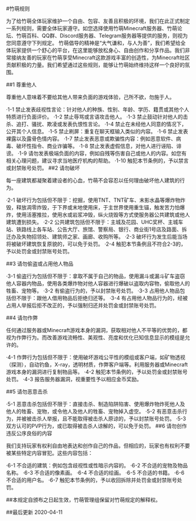 #竹萌规则

为了给竹萌全体玩家维护一个自由、包容、友善且积极的环境，我们在此正式制定一系列规则，需要全体玩家遵守。如您选择使用竹萌Minecraft服务器、竹萌论坛、竹萌百科、QQ群、Discord服务器、Telegram服务器等提供的服务，则视为您同意遵守下列规定。
竹萌倡导的精神是“大气谦和，与人为善”，我们希望给全体玩家提供一个舒心的平台，在这里能够放松身心、自由创作和分享作品。我们非常接纳友善的玩家在竹萌享受Minecraft这款游戏丰富的创造性，为Minecraft社区贡献积极的力量。我们希望通过这些规则，能够让竹萌始终维持这样一个良好的氛围。

##1 尊重他人

尊重他人意味着不要给其他人带来负面的游戏体验，己所不欲，勿施于人。

·1-1 禁止发表歧视性言论：针对他人的种族、性别、年龄、学历、籍贯或其他个人特质进行负面评价。
·1-2 禁止辱骂或言语攻击他人。
·1-3 禁止鼓动针对他人的击杀、追打、骚扰、欺凌或发表仇恨性言论。
·1-4 禁止在未经他人同意的情况下，公开其个人信息。
·1-5 禁止刷屏：重复在聊天框输入类似的内容。
·1-6 禁止发表裸露以及露骨色情内容。
·1-7 禁止发表恶意或欺骗性内容：例如恶意软件、病毒、破坏性指令、商业诈骗等。
·1-8 禁止发表虚假信息，对他人进行诬陷、诽谤。
·1-9 请勿发表极端负面的内容，例如自残等伤害自己或他人的内容。如您有相关心理问题，建议寻求当地医疗机构的帮助。
·1-10 触犯本节条例的，予以禁言或封禁账号处罚。
##2 请勿破坏

每一座建筑都凝聚着建设者的心血，竹萌不会容忍以任何理由破坏他人建筑的行为。

·2-1 破坏行为包括但不限于：挖掘，使用TNT、TNT矿车、末影水晶等爆炸物炸毁，释放凋零炸毁，于下界或末地使用床，于主世界使用重生锚，触发苦力怕爆炸，使用活塞推拉，使用水或岩浆冲毁，纵火烧毁等方式使服务器公共建筑或他人建筑遭到损失。
·2-2 公共建筑包括但不限于：主城及花园、UHC奖杯、主城车站、铁路线上各车站、公告大厅、旅馆、警察局、银行、商业街1号店及路面、拆迁办及失物招领处、建筑师之家、画廊、收购所等。
·2-3 破坏行为发生后能当场将被破坏建筑恢复原貌的，可以免于处罚。
·2-4 触犯本节条例且不符合2-3的，予以处罚金或封禁账号处罚。

##3 请勿偷盗或占用他人物品

·3-1 偷盗行为包括但不限于：拿取不属于自己的物品，使用漏斗或漏斗矿车盗窃他人容器内物品，使用各类爆炸物对他人容器进行爆破以盗取内容物，偷取他人的牲畜、宠物等。
·3-2 有偷盗行为的，予以封禁账号处罚。
·3-3 占用他人物品包括但不限于：跟他人借用物品后拒绝归还等。
·3-4 有占用他人物品行为的，经被占用人举报后拒不改正的，予以强制归还并处罚金或封禁账号处罚。

##4 请勿作弊

任何通过服务器或Minecraft游戏本身的漏洞，获取相对他人不平等的优势的，都视为作弊行为。而改善游戏流畅性、美观性、亮度和优化已知信息显示的模组是允许的。

·4-1 作弊行为包括但不限于：使用破坏游戏公平性的模组或客户端，如矿物透视（探测），自动钓鱼，X-ray，透明材质，作弊客户端等。利用服务器或Minecraft游戏本身的漏洞进行复制物品等。
·4-2 触犯本节条例的，予以处罚金或封禁账号处罚。
·4-3 报告服务器漏洞，视重要性予以相应金币奖励。

##5 请勿恶意击杀

·5-1 恶意击杀包括但不限于：直接击杀、制造陷阱陷害、使用爆炸物炸死他人及他人的牲畜、宠物，或令他人及他人的牲畜、宠物掉入虚空。
·5-2 有恶意击杀行为，并被被击杀人举报，且不能取得被击杀人原谅的，予以封禁账号处罚。
·5-3 双方认可的PVP行为，或已取得被击杀人谅解的，可以免于处罚。
##6 请勿创作违反公序良俗的内容

我们支持玩家有权利自由地表达和创作自己的作品，但相应的，玩家也有权利不要被某些特定内容冒犯。这些内容包括：

·6-1 不合适的建筑：例如包含歧视性或性暗示内容的。
·6-2 不合适的宠物及物品名称。
·6-3 不合适的像素画。
·6-4 不合适的绘画。
·6-5 不合适的书籍。
·6-6 不合适的用户名。
·6-7 触犯本节条例的，予以收回拆除并处罚金或封禁账号处罚。

##本规定自颁布之日起生效，竹萌管理组保留对竹萌规定的解释权。

##最后更新 2020-04-11

